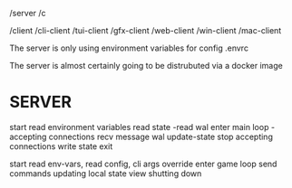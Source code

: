 

/server
    /c

/client
    /cli-client
    /tui-client
    /gfx-client
    /web-client
    /win-client
    /mac-client


The server is only using environment variables for config
  .envrc

The server is almost certainly going to be distrubuted via a docker image




SERVER
======

start
  read environment variables
    read state
      -read wal
        enter main loop
          -accepting connections
            recv message
              wal
                update-state
           stop accepting connections
    write state
exit






start
read env-vars, read config, cli args override
enter game loop
   send commands
   updating local state view
shutting down
